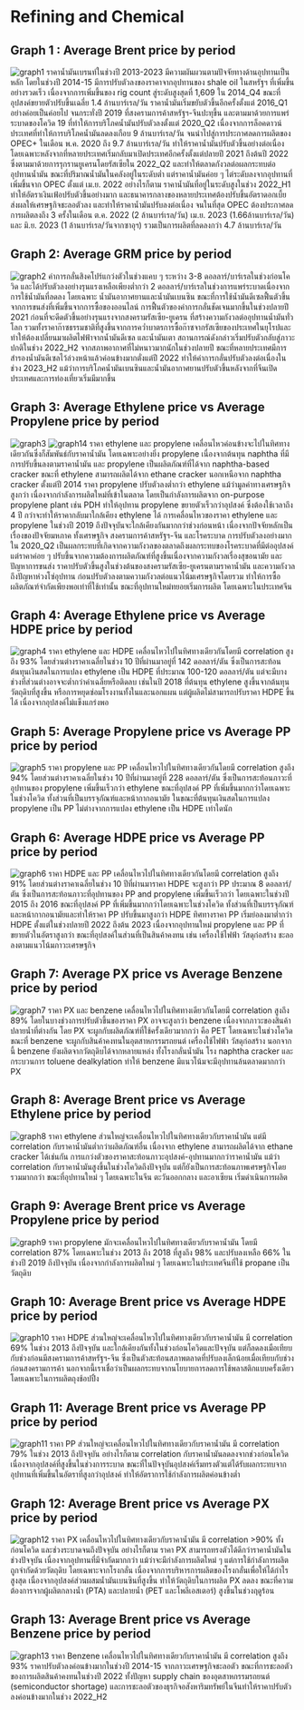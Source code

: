 # Refining and Chemical
## Graph 1 : Average Brent price by period
![graph1](https://github.com/JiawYupa/miniproject-DADS5001/assets/126368266/aedc2168-1472-4022-9114-1110ce40a350)
ราคาน้ำมันเบรนท์ในช่วงปี 2013-2023 มีความผันผวนตามปัจจัยทางด้านอุปทานเป็นหลัก โดยในช่วงปี 2014-15 มีการปรับตัวลงของราคาจากอุปทานของ shale oil ในสหรัฐฯ ที่เพิ่มขึ้นอย่างรวดเร็ว เนื่องจากการเพิ่มขึ้นของ rig count สู่ระดับสูงสุดที่ 1,609 ใน 2014_Q4 ขณะที่อุปสงค์ขยายตัวปรับขึ้นเฉลี่ย 1.4 ล้านบาร์เรล/วัน ราคาน้ำมันเริ่มขยับตัวขึ้นอีกครั้งตั้งแต่ 2016_Q1 อย่างค่อยเป็นค่อยไป จนกระทั่งปี 2019 ที่สงครามการค้าสหรัฐฯ-จีนปะทุขึ้น และตามมาด้วยการแพร่ระบาดของโควิด 19 ที่ทำให้การบริโภคน้ำมันปรับตัวลงตั้งแต่ 2020_Q2 เนื่องจากการล็อคดาวน์ประเทศที่ทำให้การบริโภคน้ำมันลดลงเกือบ 9 ล้านบาร์เรล/วัน จนนำไปสู่การประกาศลดการผลิตของ OPEC+ ในเดือน พ.ค. 2020 ถึง 9.7 ล้านบาร์เรล/วัน ทำให้ราคาน้ำมันปรับตัวขึ้นอย่างต่อเนื่อง โดยเฉพาะหลังจากที่หลายประเทศเริ่มกลับมาเปิดประเทศอีกครั้งตั้งแต่ปลายปี 2021 ถึงต้นปี 2022 ซึ่งตามมาด้วยการรุกรานยูเครนโดยรัสเซียใน 2022_Q2 และทำให้ตลาดกังวลต่อผลกระทบต่ออุปทานน้ำมัน ขณะที่ปริมาณน้ำมันในคลังอยู่ในระดับต่ำ แต่ราคาน้ำมันค่อย ๆ ไต่ระดับลงจากอุปทานที่เพิ่มขึ้นจาก OPEC ตั้งแต่ เม.ย. 2022 อย่างไรก็ตาม ราคาน้ำมันที่อยู่ในระดับสูงในช่วง 2022_H1 ทำให้อัตราเงินเฟ้อปรับตัวขึ้นอย่างมาก และธนาคารกลางของหลายประเทศต้องปรับขึ้นอัตราดอกเบี้ย ส่งผลให้เศรษฐกิจชะลอตัวลง และทำให้ราคาน้ำมันปรับลงต่อเนื่อง จนในที่สุด OPEC ต้องประกาศลดการผลิตลงถึง 3 ครั้งในเดือน ต.ค. 2022 (2 ล้านบาร์เรล/วัน) เม.ย. 2023 (1.66ล้านบาร์เรล/วัน) และ มิ.ย. 2023 (1 ล้านบาร์เรล/วันจากซาอุฯ) รวมเป็นการผลิตที่ลดลงกว่า 4.7 ล้านบาร์เรล/วัน     

## Graph 2: Average GRM price by period
![graph2](https://github.com/JiawYupa/miniproject-DADS5001/assets/126368266/01a29ce4-3b9b-481f-a50c-126be597cdf4)
ค่าการกลั่นสิงคโปร์แกว่งตัวในช่วงแคบ ๆ ระหว่าง 3-8 ดอลลาร์/บาร์เรลในช่วงก่อนโควิด และได้ปรับตัวลงอย่างรุนแรงเหลือเพียงต่ำกว่า 2 ดอลลาร์/บาร์เรลในช่วงการแพร่ระบาดเนื่องจากการใช้น้ำมันที่ลดลง โดยเฉพาะ น้ำมันอากาศยานและน้ำมันเบนซิน ขณะที่การใช้น้ำมันดีเซลฟื้นตัวขึ้นจากการขนส่งที่เพิ่มขึ้นจากการซื้อของออนไลน์ การฟื้นตัวของค่าการกลั่นชัดเจนมากขึ้นในช่วงปลายปี 2021 ก่อนที่จะดีดตัวขึ้นอย่างรุนแรงจากสงครามรัสเซีย-ยูเครน ที่สร้างความกังวลต่ออุปทานน้ำมันทั่วโลก รวมทั้งราคาก๊าซธรรมชาติที่สูงขึ้นจากการคว่ำบาตรการซื้อก๊าซจากรัสเซียของประเทศในยุโรปและทำให้ต้องเปลี่ยนมาผลิตไฟฟ้าจากน้ำมันดีเซล และน้ำมันเตา สถานการณ์ดังกล่าวเริ่มปรับตัวกลับสู่ภาวะปกติในช่วง 2022_H2 จากสภาพอากาศที่ไม่หนาวมากนักในช่วงปลายปี ขณะที่หลายประเทศมีการสำรองน้ำมันดีเซลไว้ล่วงหน้าแล้วค่อนข้างมากตั่งแต่ปี 2022 ทำให้ค่าการกลั่นปรับตัวลงต่อเนื่องในช่วง 2023_H2 แม้ว่าการบริโภคน้ำมันเบนซินและน้ำมันอากาศยานปรับตัวขึ้นหลังจากที่จีนเปิดประเทศและการท่องเที่ยวเริ่มมีมากขึ้น  

## Graph 3: Average Ethylene price vs Average Propylene price by period
![graph3](https://github.com/JiawYupa/miniproject-DADS5001/assets/126368266/9d65c842-d9e1-4a2f-a006-b2b142c79f3c)
![graph14](https://github.com/JiawYupa/miniproject-DADS5001/assets/126368266/d1f21d89-ee2f-4075-9de4-0f0dd478f395)
ราคา ethylene และ propylene เคลื่อนไหวค่อนข้างจะไปในทิศทางเดียวกันซึ่งก็สัมพันธ์กับราคาน้ำมัน โดยเฉพาะอย่างยิ่ง propylene เนื่องจากต้นทุน naphtha ที่มีการปรับขึ้นลงตามราคาน้ำมัน และ propylene เป็นผลิตภัณฑ์ที่ได้จาก naphtha-based cracker ขณะที่ ethylene สามารถผลิตได้จาก ethane cracker นอกเหนือจาก naphtha cracker ตั้งแต่ปี 2014 ราคา propylene ปรับตัวลงต่ำกว่า ethylene แม้ว่ามูลค่าทางเศรษฐกิจสูงกว่า เนื่องจากกำลังการผลิตใหม่ที่เข้าในตลาด โดยเป็นกำลังการผลิตจาก on-purpose propylene plant เช่น PDH ทำให้อุปทาน propylene ขยายตัวเร็วกว่าอุปสงค์ ซึ่งต้องใช้เวลาถึง 4 ปี กว่าจะทำให้ราคากลับมาใกล้เคียง ethylene ได้ การเคลื่อนไหวของราคา ethylene และ propylene ในช่วงปี 2019 ถึงปัจจุบันจะใกล้เคียงกันมากกว่าช่วงก่อนหน้า เนื่องจากปัจจัยหลักเป็นเรื่องของปัจจัยมหภาค ทั้งเศรษฐกิจ สงครามการค้าสหรัฐฯ-จีน และโรคระบาด การปรับตัวลงอย่างมากใน 2020_Q2 เป็นผลกระทบที่เกิดจากความกังวลของตลาดถึงผลกระทบของโรคระบาดที่มีต่ออุปสงค์ แต่ราคาค่อย ๆ ปรับขึ้นจากความต้องการผลิตภัณฑ์ที่สูงขึ้นเนื่องจากความกังวลเรื่องสุขอนามัย และปัญหาการขนส่ง ราคาปรับตัวขึ้นสูงในช่วงต้นของสงครามรัสเซีย-ยูเครนตามราคาน้ำมัน และความกังวลถึงปัญหาห่วงโซ่อุปทาน ก่อนปรับตัวลงตามความกังวลต่อแนวโน้มเศรษฐกิจโดยรวม ทำให้การซื้อผลิตภัณฑ์จำกัดเพียงพอเท่าที่ใช้เท่านั้น ขณะที่อุปทานใหม่ทยอยเริ่มการผลิต โดยเฉพาะในประเทศจีน  

## Graph 4: Average Ethylene price vs Average HDPE price by period
![graph4](https://github.com/JiawYupa/miniproject-DADS5001/assets/126368266/136206e0-7760-4748-9423-886943345f02)
ราคา ethylene และ HDPE เคลื่อนไหวไปในทิศทางเดียวกันโดยมี correlation สูงถึง 93% โดยส่วนต่างราคาเฉลี่ยในช่วง 10 ปีที่ผ่านมาอยู่ที่ 142 ดอลลาร์/ตัน ซึ่งเป็นการสะท้อนต้นทุนเงินสดในการแปลง ethylene เป็น HDPE ที่ประมาณ 100-120 ดอลลาร์/ตัน แต่จะมีบางช่วงที่ส่วนต่างอาจจะต่ำกว่าค่าเฉลี่ยหรือติดลบ เช่นในปี 2018 ที่ต้นทุน ethylene สูงขึ้นจากต้นทุนวัตถุดิบที่สูงขึ้น หรือการหยุดซ่อมโรงงานทั้งในและนอกแผน แต่ผู้ผลิตไม่สามารถปรับราคา HDPE ขึ้นได้ เนื่องจากอุปสงค์ไม่แข็งแกร่งพอ

## Graph 5: Average Propylene price vs Average PP price by period
![graph5](https://github.com/JiawYupa/miniproject-DADS5001/assets/126368266/916aa683-d88e-4785-8dc7-ffb9a48e8ed1)
ราคา propylene และ PP เคลื่อนไหวไปในทิศทางเดียวกันโดยมี correlation สูงถึง 94% โดยส่วนต่างราคาเฉลี่ยในช่วง 10 ปีที่ผ่านมาอยู่ที่ 228 ดอลลาร์/ตัน ซึ่งเป็นการสะท้อนภาวะที่อุปทานของ propylene เพิ่มขึ้นเร็วกว่า ethylene ขณะที่อุปสงค์ PP ที่เพิ่มขึ้นมากกว่าโดยเฉพาะในช่วงโควิด ทั้งส่วนที่เป็นบรรจุภัณฑ์และหน้ากากอนามัย ในขณะที่ต้นทุนเงินสดในการแปลง propylene เป็น PP ไม่ต่างจากการแปลง ethylene เป็น HDPE เท่าใดนัก

## Graph 6: Average HDPE price vs Average PP price by period
![graph6](https://github.com/JiawYupa/miniproject-DADS5001/assets/126368266/c7ea2448-91a1-4793-8b91-c24a74e5750b)
ราคา HDPE และ PP เคลื่อนไหวไปในทิศทางเดียวกันโดยมี correlation สูงถึง 91% โดยส่วนต่างราคาเฉลี่ยในช่วง 10 ปีที่ผ่านมาราคา HDPE จะสูงกว่า PP ประมาณ 8 ดอลลาร์/ตัน ซึ่งเป็นการสะท้อนภาวะที่อุปทานของ PP and propylene เพิ่มขึ้นเร็วกว่า โดยเฉพาะในช่วงปี 2015 ถึง 2016 ขณะที่อุปสงค์ PP ที่เพิ่มขึ้นมากกว่าโดยเฉพาะในช่วงโควิด ทั้งส่วนที่เป็นบรรจุภัณฑ์และหน้ากากอนามัยและทำให้ราคา PP ปรับขึ้นมาสูงกว่า HDPE ทิศทางราคา PP เริ่มย่อลงมาต่ำกว่า HDPE ตั้งแต่ในช่วงปลายปี 2022 ถึงต้น 2023 เนื่องจากอุปทานใหม่ propylene และ PP ที่ขยายตัวในอัตราสูงกว่า ขณะที่อุปสงค์ในส่วนที่เป็นสินค้าคงทน เช่น เครื่องใช้ไฟฟ้า วัสดุก่อสร้าง ชะลอลงตามแนวโน้มภาวะเศรษฐกิจ 

## Graph 7: Average PX price vs Average Benzene price by period
![graph7](https://github.com/JiawYupa/miniproject-DADS5001/assets/126368266/d2f4eccf-01a1-48fe-8eb4-e0d3bcc30030)
ราคา PX และ benzene เคลื่อนไหวไปในทิศทางเดียวกันโดยมี correlation สูงถึง 89% โดยในบางช่วงการปรับตัวขึ้นของราคา PX อาจจะสูงกว่า benzene เนื่องจากภาวะของสินค้าปลายน้ำที่ต่างกัน โดย PX จะผูกกับผลิตภัณฑ์ที่ใช้ครั้งเดียวมากกว่า คือ PET โดยเฉพาะในช่วงโควิด ขณะที่ benzene จะผูกกับสินค้าคงทนในอุตสาหกรรมรถยนต์ เครื่องใช้ไฟฟ้า วัสดุก่อสร้าง นอกจากนี้ benzene ยังผลิตจากวัตถุดิบได้จากหลายแหล่ง ทั้งโรงกลั่นน้ำมัน โรง naphtha cracker และกระบวนการ toluene dealkylation ทำให้ benzene มีแนวโน้มจะมีอุปทานล้นตลาดมากกว่า PX

## Graph 8: Average Brent price vs Average Ethylene price by period
![graph8](https://github.com/JiawYupa/miniproject-DADS5001/assets/126368266/fd4ff62e-fbfa-4e46-9486-c87721a302d7)
ราคา ethylene ส่วนใหญ่จะเคลื่อนไหวไปในทิศทางเดียวกับราคาน้ำมัน แต่มี correlation กับราคาน้ำมันต่ำกว่าผลิตภัณฑ์อื่น เนื่องจาก ethylene สามารถผลิตได้จาก ethane cracker ได้เช่นกัน การแกว่งตัวของราคาสะท้อนภาวะอุปสงค์-อุปทานมากกว่าราคาน้ำมัน แม้ว่า correlation กับราคาน้ำมันสูงขึ้นในช่วงโควิดถึงปัจจุบัน แต่ก็ยังเป็นการสะท้อนภาพเศรษฐกิจโดยรวมมากกว่า ขณะที่อุปทานใหม่ ๆ โดยเฉพาะในจีน ตะวันออกกลาง และอาเซียน เริ่มดำเนินการผลิต

## Graph 9: Average Brent price vs Average Propylene price by period
![graph9](https://github.com/JiawYupa/miniproject-DADS5001/assets/126368266/d69cc857-495e-4a6d-9e9c-d7e40f559af5)
ราคา propylene มักจะเคลื่อนไหวไปในทิศทางเดียวกับราคาน้ำมัน โดยมี correlation 87% โดยเฉพาะในช่วง 2013 ถึง 2018 ที่สูงถึง 98% และปรับลงเหลือ 66%  ในช่วงปี 2019 ถึงปัจจุบัน เนื่องจากกำลังการผลิตใหม่ ๆ โดยเฉพาะในประเทศจีนที่ใช้ propane เป็นวัตถุดิบ

## Graph 10: Average Brent price vs Average HDPE price by period
![graph10](https://github.com/JiawYupa/miniproject-DADS5001/assets/126368266/3b5dee80-b2b9-4db1-9f9d-555b9d204e70)
ราคา HDPE ส่วนใหญ่จะเคลื่อนไหวไปในทิศทางเดียวกับราคาน้ำมัน มี correlation 69% ในช่วง 2013 ถึงปัจจุบัน และใกล้เคียงกันทั้งในช่วงก่อนโควิดและปัจจุบัน แต่ก็ลดลงเมือเทียบกับช่วงก่อนมีสงครามการค้าสหรัฐฯ-จีน ซึ่งเป็นตัวสะท้อนสภาพตลาดที่ปรับลงเล็กน้อยเมื่อเทียบกับช่วงก่อนสงครามการค้า นอกจากนี้เราเชื่อว่าเป็นผลกระทบจากนโยบายการลดการใช้พลาสติกแบบครั้งเดียว โดยเฉพาะในการผลิตถุงช้อปปิ้ง 

## Graph 11: Average Brent price vs Average PP price by period
![graph11](https://github.com/JiawYupa/miniproject-DADS5001/assets/126368266/7d53181c-d641-4ef0-94b0-b98c8e9ea570)
ราคา PP ส่วนใหญ่จะเคลื่อนไหวไปในทิศทางเดียวกับราคาน้ำมัน มี correlation 79% ในช่วง 2013 ถึงปัจจุบัน อย่างไรก็ตาม correlation กับราคาน้ำมันลดลงจากช่วงก่อนโควิด เนื่องจากอุปสงค์ที่สูงขึ้นในช่วงการระบาด ขณะที่ในปัจจุบันอุปสงค์เริ่มทรงตัวแต่ได้รับผลกระทบจากอุปทานที่เพิ่มขึ้นในอัตราที่สูงกว่าอุปสงค์ ทำให้อัตราการใช้กำลังการผลิตค่อนข้างต่ำ 

## Graph 12: Average Brent price vs Average PX price by period
![graph12](https://github.com/JiawYupa/miniproject-DADS5001/assets/126368266/f4699eb7-8970-4fc9-a7bb-b5f4ed1a731d)
ราคา PX เคลื่อนไหวไปในทิศทางเดียวกับราคาน้ำมัน มี correlation >90% ทั้งก่อนโควิด และช่วงระบาดจนถึงปัจจุบัน อย่างไรก็ตาม ราคา PX สามารถทรงตัวได้ดีกว่าราคาน้ำมันในช่วงปัจจุบัน เนื่องจากอุปทานที่มีจำกัดมากกว่า แม้ว่าจะมีกำลังการผลิตใหม่ ๆ แต่การใช้กำลังการผลิตถูกจำกัดด้วยวัตถุดิบ โดยเฉพาะจากโรงกลั่น เนื่องจากการบริหารการผลิตของโรงกลั่นเพื่อให้ได้กำไรสูงสุด เนื่องจากอุปสงค์ส่วนผสมนํ้ามันเบนซินที่สูงขึ้น ทำให้วัตถุดิบในการผลิต PX ลดลง ขณะที่ความต้องการจากผู้ผลิตกลางน้ำ (PTA) และปลายน้ำ (PET และโพลีเอสเตอร์) สูงขึ้นในช่วงฤดูร้อน 

## Graph 13: Average Brent price vs Average Benzene price by period
![graph13](https://github.com/JiawYupa/miniproject-DADS5001/assets/126368266/7137ae92-3a7a-466e-8f64-916936dc300d)
ราคา Benzene เคลื่อนไหวไปในทิศทางเดียวกับราคาน้ำมัน มี correlation สูงถึง 93% ราคาปรับตัวลงค่อนข้างมากในช่วงปี 2014-15 จากภาวะเศรษฐกิจชะลอตัว ขณะที่การชะลอตัวของการผลิตสินค้าคงทนในช่วงปี 2022 ทั้งปัญหา supply chain ของอุตสาหกรรมรถยนต์ (semiconductor shortage) และการชะลอตัวของธุรกิจอสังหาริมทรัพย์ในจีนทำให้ราคาปรับตัวลงค่อนข้างมากในช่วง 2022_H2 
